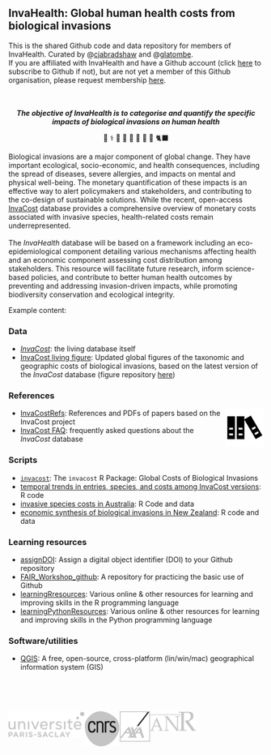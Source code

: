## InvaHealth: Global human health costs from biological invasions
<img src="https://github.com/InvaHealth/.github/blob/main/profile/bha.jpg" alt="" width="200" align="left" />
<img src="https://github.com/InvaHealth/.github/blob/main/profile/currency.webp" alt="" width="150" align="right" />

This is the shared Github code and data repository for members of InvaHealth. Curated by @<a href="https://github.com/cjabradshaw">cjabradshaw</a> and @<a href="https://github.com/GLatombe">glatombe</a>.
<br>
If you are affiliated with InvaHealth and have a Github account (click <a href="https://github.com/signup?ref_cta=Sign+up&ref_loc=header+logged+out&ref_page=%2F&source=header-home">here</a> to subscribe to Github if not), but are not yet a member of this Github organisation, please request membership <a href="mailto:glatombe@ed.ac.uk?subject=Please add me to the InvaHealth Github page&body=Hello Guillaume,%20%0D%0A%20%0D%0APlease add me to the Github organisation page using my account name: @[your Github account handle].%20%0D%0A%20%0D%0AThank you,">here</a>.<br>
<br>
<br>
<p align="center"><strong><em>The objective of InvaHealth is to categorise and quantify the specific impacts of biological invasions on human health</em></strong></p>
<p align="center">🦟 ⚕️ 🐜 🌿 🐀 🐍 🐇 🐛 🐈‍⬛ </p>
Biological invasions are a major component of global change. They have important ecological, socio-economic, and health consequences, including the spread of diseases, severe allergies, and impacts on mental and physical well-being. The monetary quantification of these impacts is an effective way to alert policymakers and stakeholders, and contributing to the co-design of sustainable solutions. While the recent, open-access <em></em><a href="https://github.com/InvaCost/">InvaCost</a></em> database provides a comprehensive overview of monetary costs associated with invasive species, health-related costs remain underrepresented.<br>
<br>
The <em>InvaHealth</em> database will be based on a framework including an eco-epidemiological component detailing various mechanisms affecting health and an economic component assessing cost distribution among stakeholders. This resource will facilitate future research, inform science-based policies, and contribute to better human health outcomes by preventing and addressing invasion-driven impacts, while promoting biodiversity conservation and ecological integrity.

Example content:

### Data
<img src="https://github.com/InvaHealth/.github/blob/main/profile/databaseLogo.png" alt="" width="75" align="right" />

- <a href="https://figshare.com/articles/dataset/InvaCost_References_and_description_of_economic_cost_estimates_associated_with_biological_invasions_worldwide_/12668570/5"><em>InvaCost</em></a>: the living database itself
- <a href="https://borisleroy.com/invacost/invacost_livingfigure.html">InvaCost living figure</a>: Updated global figures of the taxonomic and geographic costs of biological invasions, based on the latest version of the <em>InvaCost</em> database (figure repository <a href="https://github.com/InvaCost/invacost_livingfigure">here</a>) 

### References
<img src="https://github.com/InvaCost/.github/blob/main/profile/refsLogo.png" alt="" width="75" align="right" />

- <a href="https://github.com/InvaCost/InvaCostRefs/">InvaCostRefs</a>: References and PDFs of papers based on the InvaCost project
- <a href="https://github.com/InvaCost/invacost_FAQ">InvaCost FAQ</a>: frequently asked questions about the <em>InvaCost</em> database

### Scripts
<img src="https://github.com/InvaHealth/.github/blob/main/profile/scriptsLogo.png" alt="" width="75" align="right" />

- <a href="https://github.com/InvaCost/invacost"><code>invacost</code></a>: The <code>invacost</code> R Package: Global Costs of Biological Invasions
- <a href="https://github.com/InvaCost/InvaCostVersionTrends">temporal trends in entries, species, and costs among InvaCost versions</a>: R code
- <a href="https://github.com/InvaCost/InvasiveSppCostsAustralia">invasive species costs in Australia</a>: R Code and data
- <a href="https://github.com/InvaCost/invacost-NZ">economic synthesis of biological invasions in New Zealand</a>: R code and data

### Learning resources
<img src="https://github.com/InvaHealth/.github/blob/main/profile/learningLogo.png" alt="" width="75" align="right" />

- <a href="https://github.com/CABAH/assignDOI">assignDOI</a>: Assign a digital object identifier (DOI) to your Github repository
- <a href="https://github.com/CABAH/FAIR_Workshop_github">FAIR_Workshop_github</a>: A repository for practicing the basic use of Github
- <a href="https://github.com/InvaCost/learningRresources-1">learningRresources</a>: Various online & other resources for learning and improving skills in the R programming language
- <a href="https://github.com/CABAH/learningPythonResources">learningPythonResources</a>: Various online & other resources for learning and improving skills in the Python programming language

### Software/utilities
<img src="https://github.com/InvaHealth/.github/blob/main/profile/softwareLogo.png" alt="" width="75" align="right" />

- <a href="https://github.com/CABAH/QGIS">QGIS</a>: A free, open-source, cross-platform (lin/win/mac) geographical information system (GIS)

<br>
<br>
<img src="profile/InvaCostPubs.jpg" alt="" width="800" align="centre" />
<br>
<p></p><a href="https://www.universite-paris-saclay.fr/"><img src="https://github.com/InvaCost/.github/blob/main/profile/logo_UPS.png" alt="" width="150" align="left" /></a>
<a href="https://www.cnrs.fr/"><img src="https://github.com/InvaCost/.github/blob/main/profile/logo_CNRS.png" alt="" width="70" align="left" /></a>
<img src="https://github.com/InvaCost/.github/blob/main/profile/logo_AXA.png" alt="" width="60" align="left" />
<a href="https://anr.fr/fr/"><img src="https://github.com/InvaCost/.github/blob/main/profile/logo_ANR.png" alt="" width="90" align="left" /></a></p>
